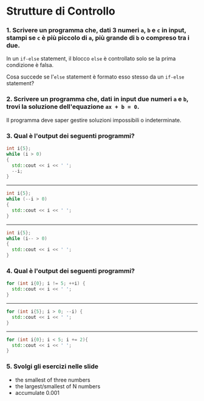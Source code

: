 # Strutture di Controllo

### 1. Scrivere un programma che, dati 3 numeri `a`, `b` e `c` in input, stampi se `c` è più piccolo di `a`, più grande di `b` o compreso tra i due.

In un `if-else` statement, il blocco `else` è controllato solo se la prima condizione è falsa.

Cosa succede se l'`else` statement è formato esso stesso da un `if-else` statement?

### 2. Scrivere un programma che, dati in input due numeri `a` e `b`, trovi la soluzione dell'equazione `ax + b = 0`.

Il programma deve saper gestire soluzioni impossibili o indeterminate.

### 3. Qual è l'output dei seguenti programmi?

```c++
int i{5};
while (i > 0)
{
  std::cout << i << ' ';
  --i;
}
```

---

```c++
int i{5};
while (--i > 0)
{
  std::cout << i << ' ';
}
```

---

```c++
int i{5};
while (i-- > 0)
{
  std::cout << i << ' ';
}
```

### 4. Qual è l'output dei seguenti programmi?

```c++
for (int i{0}; i != 5; ++i) {
  std::cout << i << ' ';
}
```

---

```c++
for (int i{5}; i > 0; --i) {
  std::cout << i << ' ';
}
```

---

```c++
for (int i{0}; i < 5; i += 2){
  std::cout << i << ' ';
}
```

### 5. Svolgi gli esercizi nelle slide

* the smallest of three numbers
* the largest/smallest of N numbers
* accumulate 0.001
